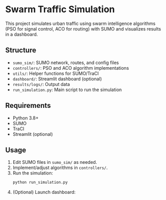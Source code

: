 # Swarm Traffic Simulation

This project simulates urban traffic using swarm intelligence algorithms (PSO for signal control, ACO for routing) with SUMO and visualizes results in a dashboard.

## Structure
- `sumo_sim/`: SUMO network, routes, and config files
- `controllers/`: PSO and ACO algorithm implementations
- `utils/`: Helper functions for SUMO/TraCI
- `dashboard/`: Streamlit dashboard (optional)
- `results/logs/`: Output data
- `run_simulation.py`: Main script to run the simulation

## Requirements
- Python 3.8+
- SUMO
- TraCI
- Streamlit (optional)

## Usage
1. Edit SUMO files in `sumo_sim/` as needed.
2. Implement/adjust algorithms in `controllers/`.
3. Run the simulation:
   ```bash
   python run_simulation.py
   ```
4. (Optional) Launch dashboard:
   ```bash
   
   ```

